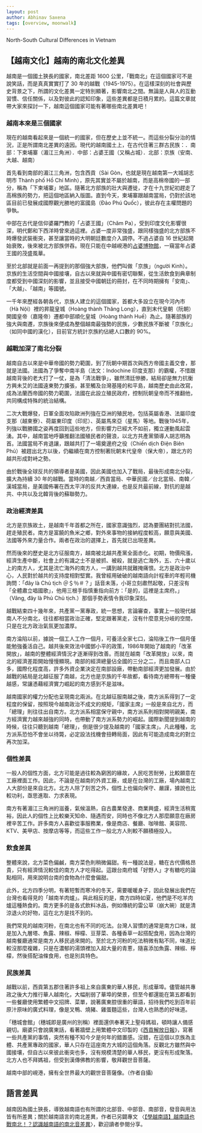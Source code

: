 ```yaml
---
layout: post
author: Abhinav Saxena
tags: [overview, moonwalk]
---
```


North-South Cultural Differences in Vietnam

## 【越南文化】越南的南北文化差異

越南是一個國土狹長的國家，南北差距 1600 公里，「戰南北」在這個國家可不是說笑話，而是真真實實打了 30 年的越戰（1945-1975）。在這樣深刻的社會與歷史背景之下，所謂的文化差異一定特別顯著，影響南北之間。無論是人與人的互動習慣、信任關係，以及對彼此的認知印象，這些差異都是日積月累的。這篇文章就帶大家來探討一下，越南這個國家可能有著哪些南北差異吧！

### 越南本來是三個國家

現在的越南看起來是一個統一的國家，但在歷史上並不統一。而這些分裂分治的情況，正是所謂南北差異的遠因。現代的越南國土上，在古代住著三群古民族：．南部：下柬埔寨（湄江三角洲）．中部：占婆王國（又稱占城）．北部：京族（安南、大越、越南）

首先看到南部的湄江三角洲，包含西貢（Sài Gòn，也就是現在越南第一大城胡志明市 Thành phố Hồ Chí Minh），原先其實並不屬於越南，而是高棉帝國的一部分，稱為「下柬埔寨」地區。隨著北方部族的壯大與遷徙，才在十九世紀初趕走了高棉族的勢力，把這個地區納入版圖。直到今天，柬埔寨跟越南當局，仍對於該地區目前已發展成國際觀光勝地的富國島（Đảo Phú Quốc），彼此存在主權問題的爭執。

中部在古代是信仰婆羅門教的「占婆王國」（Chăm Pa），受到印度文化影響很深，明代鄭和下西洋時曾來過這裡。占婆一度非常強盛，跟同樣強盛的北方部族不時爆發武裝衝突，甚至讓當時的大明朝廷數度介入調停。不過占婆自 16 世紀起開始衰敗，後來被北方部族併吞。現在只能在中越峴港的[占婆博物館](http://chammuseum.vn/)，一窺當年占婆王國的茂盛風華。

至於北部就是前面一再提到的那個強大部族，他們叫做「京族」（người Kinh）。京族的生活空間與中國接壤，自古以來就與中國有密切聯繫，從生活飲食到典章制度都受到中國深刻的影響，並且接受中國朝廷的冊封，在不同時期擁有「安南」、「大越」、「越南」等國號。

一千年來歷經各朝各代，京族人建立的這個國家，首都大多設立在現今河內市（Hà Nội）裡的昇龍皇城（Hoàng thành Thăng Long），直到末代皇朝（阮朝）開國皇帝（嘉隆帝）遷都中部順化皇城（Hoàng thành Huế）為止。隨著部族的強大與南遷，京族後來便成為整個越南最強勢的民族，少數民族不斷被「京族化」（如同中國的漢化），目前官方統計京族約佔總人口數的 90%。

### 越戰加深了南北分裂

越南自古以來是中華帝國的勢力範圍，到了阮朝中期首次與西方帝國主義交會，那就是法國。法國為了爭奪中南半島（法文：Indochine 印度支那）的霸權，不惜跟越南背後的老大打了一仗，是為「清法戰爭」，雖然清廷慘勝，結局卻是無力抗衡方興未艾的法國遠東勢力擴張，甚至觸及台灣基隆的和平島，越南歷史由此改寫，成為法蘭西帝國的勢力範圍，法國在此設立殖民政府，控制阮朝皇帝而不推翻他，共同構成特殊的統治結構。

二次大戰爆發，日軍全面攻陷歐洲列強在亞洲的殖民地，包括英屬香港、法屬印度支那（越柬寮）、荷屬東印度（印尼）、英屬馬來亞（星馬）等地。戰後1945年，列強以戰勝國之姿再度回到這些地方，但影響力已經大不如前，獨立運動風起雲湧。其中，越南當地呼籲推翻法國殖民者的聲浪，以北方共產黨領導人胡志明為首。法國當局不肯退讓，跟越共打了一場奠邊府之役（Chiến dịch Điện Biên Phủ）被趕出北方以後，仍繼續在南方控制著阮朝末代皇帝（保大帝），跟北方的越共形成對峙之勢。

由於戰後全球反共的領導者是美國，因此美國也加入了戰局，最後形成南北分裂，擴大為持續 30 年的越戰。當時的南越／西貢當局、中華民國／台北當局、南韓／漢城當局，是美國佈署在西太平洋的反共大連線，也是反共最前線，對抗的是越共、中共以及北韓背後的蘇聯勢力。

### 政治經濟差異

北方是京族故土，是越南千年首都之所在，國家意識強烈，認為要團結對抗法國，趕走殖民者。南方是富饒的魚米之鄉，對外來事物的接納程度較高，願意與美國、法國等外來力量合作。兩者在政治的選擇上，首先就已出現差異。

然而後來的歷史是北方征服南方，越南被北越共產黨全面赤化。初期，物價飛漲，經濟生產中斷，社會上的有識之士不是被抓、被殺，就是逃亡海外，五、六十歲以上的南方人，尤其是流亡海外的南方人，一講到越共就難掩痛恨。北方是政治中心，人民對於越共的支持度相對堅實。我曾經用破破的越南語向計程車的年輕司機詢問：「đây là Chủ tịch ＠＄％＃？」話音未落，小哥立刻肅然起敬，只差沒有「全體肅立唱國歌」，他用三根手指慎重指向前方：「是的，這裡是主席府。」（Vâng, đây là Phủ Chủ tịch.）那個手勢表情令我印象深刻。

越戰結束四十幾年來，共產黨一黨專政，統一思想，言論審查，事實上一般現代越南人不分南北，往往都相當政治正確，堅定跟著黨走，沒有什麼意見分岐的空間，只是在北方政治氣氛更加濃厚。

南方淪陷以前，據說一個工人工作一個月，可養活全家七口，淪陷後工作一個月僅能勉強養活自己。越共後來效法中國鄧小平的政策，1986年開始了越南的「改革開放」，越南的整體經濟情況才逐漸得到改善。而就在越南「改革開放」以來，南北的經濟差距開始慢慢顯現。南部的經濟總量佔全國的三分之二，而且南部人口多，國際化程度高，許多外資企業決定在南部設廠，帶動南部經濟更加發展。由於越戰的結局是北越征服了南越，北方也是京族的千年故都，看待南方總帶有一種優越感，常讓憑藉經濟實力崛起的南方感到不是滋味。

越南國家的權力分配也呈現南北兩派。在北越征服南越之後，南方派系得到了一定程度的保留，按照現今越南政治不成文的規矩，「國家主席」一般是來自北方，而「總理」則往往出自南方。北方派系相當保守親中，南方派系則相對開明親美，南方經濟實力越來越強的同時，也帶動了南方派系勢力的崛起。國際新聞提到越南的時候，往往只聽到越南「總理」，倒是很少提及越南的「國家主席」。凡此種種，北方派系恐怕不會坐以待斃，必定設法找機會扭轉局面，因此有可能造成南北的對立再次加深。

### 個性差異

一般人的個性方面，北方可能是過往較為窮困的緣故，人民吃苦耐勞，比較願意在工廠裡面工作。因此，不論是在越南的外資工廠，或是在台灣的工廠，場內越南工人大部份是來自北方。北方人除了刻苦之外，個性上也偏向保守、嚴謹，據說也比較功利，亟思進取、力求表現。

南方有著湄江三角洲的滋養，氣候溫熱，自古農業發達、商業興盛，經濟生活稍寬裕，因此人的個性上比較樂天知命、隨遇而安，同時也不像北方人那麼願意在廠房裡辛苦工作。許多南方人喜歡從事服務業，像是商店、餐廳、咖啡館、美容院、KTV、美甲店、按摩店等等，而這些工作一般北方人則較不願積極投入。

### 飲食差異

整體來說，北方菜色偏鹹，南方菜色則稍微偏甜。有一種說法是，糖在古代價格昂貴，只有經濟情況較佳的南方人才吃得起。這跟台南府城「好野人」才有糖吃的論點相同，用來說明台南的食物為什麼會偏甜。

此外，北方四季分明，有著短暫而寒冷的冬天，需要暖暖身子，因此發展出我們在台灣也看得見的「越南羊肉爐」。與此相反的是，南方四時如夏，他們是不吃羊肉爐這種熱食的。南方更多的是各式飲料冰品，例如傳統的雷公草（崩大碗）就是清涼退火的好物，這在北方是找不到的。

我們常見的越南河粉，在南北也有不同的吃法。台灣人習慣的通常是南方口味，就是加入九層塔、魚露、辣椒、檸檬、豆芽菜、各種香草一起搭配食用，因為台灣的越南餐廳通常是南方人移民過來開的。至於北方河粉的吃法稍微有點不同，味道比較沒那麼複雜，只是在濃郁的湯頭裡加入超大量的青蔥，隨喜添加魚露、辣椒、檸檬，然後搭配油條食用，也是別具特色。

### 民族差異

越戰以前，西貢第五郡住著許多祖上來自廣東的華人移民，形成華埠。儘管越共專政之後大力推行華人越南化，大幅削弱了華埠的榮景，但至今都還能在第五郡看到一些餐廳使用繁體中文招牌、菜單，說著廣東腔很重的華語，招待我們吃到百年前原汁原味的廣式料理，像是叉鴨、燒豬、雞蛋麵這些，台灣人也熟悉的好味道。

「穗城會館」（穗城即是廣州的別稱）裡面還供奉著天上聖母媽祖，頓時讓人備感親切。廟婆只會說廣東話，看著牆壁上用繁體中文印製的《[西貢解放日報](https://cn.sggp.org.vn/)》，寫著一些共產黨的事情，突然有種不知今夕是何年的錯置感。沒錯，在這個以京族為主體、共產黨專政的國家，華人只存在這座南方大城的這個角落。反觀北方雖然與中國接壤，但自古以來彼此衝突也多，沒有規模清楚的華人移民，更沒有形成聚落。北方人也不拜媽祖，但受到漢傳佛教的影響，敬拜觀世音菩薩。

越南中部的峴港，擁有全世界最大的觀世音菩薩像。（作者自攝)

## 語言差異

越南因為國土狹長，導致越南語也有所謂的北部音、中部音、南部音，發音與用法皆有所差異；關於越南語言的南北差異，作者已另闢專文 〈[【學越南語】越南語也戰南北！？認識越南語的南北音差異](https://ai.glossika.com/zh-tw/blog/differences-between-southern-and-northern-vietnamese?utm_source=zt_in_blog&utm_medium=the-differences-between-northern-and-southern-vietnam)〉，歡迎讀者參閱分享。